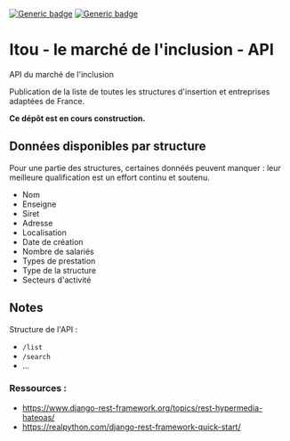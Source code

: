 [![Generic badge](https://img.shields.io/badge/ITOU-Oh_Oui-lightgreen.svg)](https://shields.io/)
[![Generic badge](https://img.shields.io/badge/État-En_Construction-yellow.svg)](https://shields.io/)
# Itou - le marché de l'inclusion - API
API du marché de l'inclusion

Publication de la liste de toutes les structures d'insertion et entreprises adaptées de France.

**Ce dépôt est en cours construction.**

## Données disponibles par structure
Pour une partie des structures, certaines donnéés peuvent manquer : leur meilleure qualification est un effort continu et soutenu.

- Nom
- Enseigne
- Siret
- Adresse
- Localisation
- Date de création
- Nombre de salariés
- Types de prestation
- Type de la structure
- Secteurs d'activité

## Notes
Structure de l'API :

- `/list`
- `/search`
- ...

### Ressources : 
- https://www.django-rest-framework.org/topics/rest-hypermedia-hateoas/
- https://realpython.com/django-rest-framework-quick-start/
